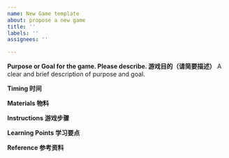 ```yaml
---
name: New Game template
about: propose a new game
title: ''
labels: ''
assignees: ''

---
```


**Purpose or Goal for the game. Please describe. 游戏目的（请简要描述）**
A clear and brief description of purpose and goal. 

**Timing 时间**

**Materials 物料**

**Instructions 游戏步骤**

**Learning Points 学习要点**

**Reference 参考资料**

